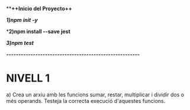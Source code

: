 ****++Inicio del Proyecto++**

***1)npm init -y***

***2)npm install --save jest**

***3)npm test***


***-------------------------------------------------------***
# NIVELL 1

a) Crea un arxiu amb les funcions sumar, restar, multiplicar i dividir dos o més operands. Testeja la correcta execució d'aquestes funcions.


